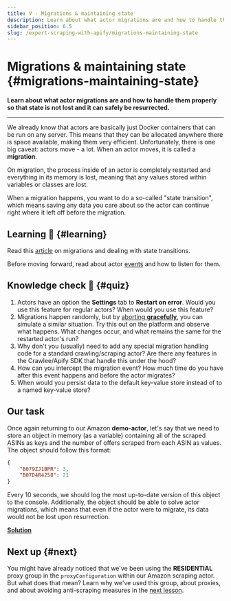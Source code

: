 ```yaml
---
title: V - Migrations & maintaining state
description: Learn about what actor migrations are and how to handle them properly so that state is not lost and it can safely be resurrected.
sidebar_position: 6.5
slug: /expert-scraping-with-apify/migrations-maintaining-state
---
```


# Migrations & maintaining state {#migrations-maintaining-state}

**Learn about what actor migrations are and how to handle them properly so that state is not lost and it can safely be resurrected.**

---

We already know that actors are basically just Docker containers that can be run on any server. This means that they can be allocated anywhere there is space available, making them very efficient. Unfortunately, there is one big caveat: actors move - a lot. When an actor moves, it is called a **migration**.

On migration, the process inside of an actor is completely restarted and everything in its memory is lost, meaning that any values stored within variables or classes are lost.

When a migration happens, you want to do a so-called "state transition", which means saving any data you care about so the actor can continue right where it left off before the migration.

## Learning 🧠 {#learning}

Read this [article](/platform/actors/development/builds-and-runs/state-persistence) on migrations and dealing with state transitions.

Before moving forward, read about actor [events](/sdk/js/docs/upgrading/upgrading-to-v3#events) and how to listen for them.

## Knowledge check 📝 {#quiz}

1. Actors have an option the **Settings** tab to **Restart on error**. Would you use this feature for regular actors? When would you use this feature?
2. Migrations happen randomly, but by [aborting **gracefully**](/platform/actors/running#aborting-runs), you can simulate a similar situation. Try this out on the platform and observe what happens. What changes occur, and what remains the same for the restarted actor's run?
3. Why don't you (usually) need to add any special migration handling code for a standard crawling/scraping actor? Are there any features in the Crawlee/Apify SDK that handle this under the hood?
4. How can you intercept the migration event? How much time do you have after this event happens and before the actor migrates?
5. When would you persist data to the default key-value store instead of to a named key-value store?

## Our task

Once again returning to our Amazon **demo-actor**, let's say that we need to store an object in memory (as a variable) containing all of the scraped ASINs as keys and the number of offers scraped from each ASIN as values. The object should follow this format:

```json
{
    "B079ZJ1BPR": 3,
    "B07D4R4258": 21
}
```

Every 10 seconds, we should log the most up-to-date version of this object to the console. Additionally, the object should be able to solve actor migrations, which means that even if the actor were to migrate, its data would not be lost upon resurrection.

[**Solution**](./solutions/handling_migrations.md)

## Next up {#next}

You might have already noticed that we've been using the **RESIDENTIAL** proxy group in the `proxyConfiguration` within our Amazon scraping actor. But what does that mean? Learn why we've used this group, about proxies, and about avoiding anti-scraping measures in the [next lesson](./bypassing_anti_scraping.md).
